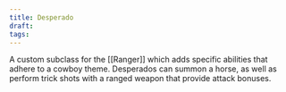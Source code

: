 ```yaml
---
title: Desperado
draft: 
tags:
---
```

A custom subclass for the [[Ranger]] which adds specific abilities that adhere to a cowboy theme. Desperados can summon a horse, as well as perform trick shots with a ranged weapon that provide attack bonuses. 
